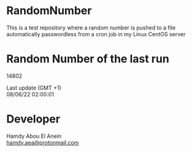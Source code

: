 # RandomNumber    
This is a test repository where a random number is pushed to a file automatically passwordless from a cron job in my Linux CentOS server    
# Random Number of the last run   
14802
      
Last update (GMT +1)    
08/06/22 02:00:01
# Developer    
Hamdy Abou El Anein   
hamdy.aea@protonmail.com
